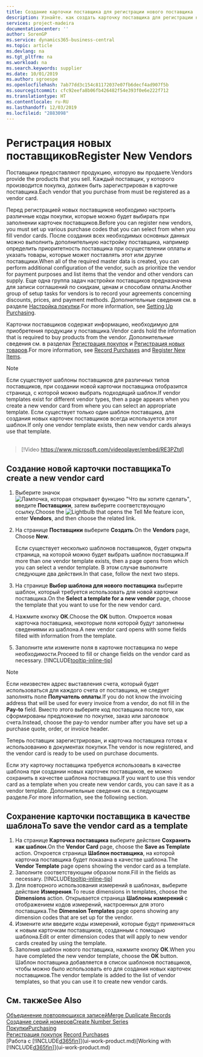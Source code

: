 ```yaml
---
title: Создание карточки поставщика для регистрации нового поставщика | Документация Майкрософт
description: Узнайте. как создать карточку поставщика для регистрации нового поставщика.
services: project-madeira
documentationcenter: ''
author: SorenGP
ms.service: dynamics365-business-central
ms.topic: article
ms.devlang: na
ms.tgt_pltfrm: na
ms.workload: na
ms.search.keywords: supplier
ms.date: 10/01/2019
ms.author: sgroespe
ms.openlocfilehash: 7ab77dd3c154c81172037e07fb6decf4ad907f5b
ms.sourcegitcommit: cfc92eefa8b06fb426482f54e393f0e6e222f712
ms.translationtype: HT
ms.contentlocale: ru-RU
ms.lasthandoff: 12/03/2019
ms.locfileid: "2883098"
---
```

# <a name="register-new-vendors"></a><span data-ttu-id="b2887-103">Регистрация новых поставщиков</span><span class="sxs-lookup"><span data-stu-id="b2887-103">Register New Vendors</span></span>
<span data-ttu-id="b2887-104">Поставщики предоставляют продукцию, которую вы продаете.</span><span class="sxs-lookup"><span data-stu-id="b2887-104">Vendors provide the products that you sell.</span></span> <span data-ttu-id="b2887-105">Каждый поставщик, у которого производится покупка, должен быть зарегистрирован в карточке поставщика.</span><span class="sxs-lookup"><span data-stu-id="b2887-105">Each vendor that you purchase from must be registered as a vendor card.</span></span>

<span data-ttu-id="b2887-106">Перед регистрацией новых поставщиков необходимо настроить различные коды покупки, которые можно будет выбирать при заполнении карточек поставщиков.</span><span class="sxs-lookup"><span data-stu-id="b2887-106">Before you can register new vendors, you must set up various purchase codes that you can select from when you fill vendor cards.</span></span> <span data-ttu-id="b2887-107">После создания всех необходимых основных данных можно выполнить дополнительную настройку поставщика, например определить приоритетность поставщика при осуществлении оплаты и указать товары, которые может поставлять этот или другие поставщики.</span><span class="sxs-lookup"><span data-stu-id="b2887-107">When all of the required master data is created, you can perform additional configuration of the vendor, such as prioritize the vendor for payment purposes and list items that the vendor and other vendors can supply.</span></span> <span data-ttu-id="b2887-108">Еще одна группа задач настройки поставщиков предназначена для записи соглашений по скидкам, ценам и способам оплаты.</span><span class="sxs-lookup"><span data-stu-id="b2887-108">Another group of setup tasks for vendors is to record your agreements concerning discounts, prices, and payment methods.</span></span> <span data-ttu-id="b2887-109">Дополнительные сведения см. в разделе [Настройка покупки](purchasing-setup-purchasing.md).</span><span class="sxs-lookup"><span data-stu-id="b2887-109">For more information, see [Setting Up Purchasing](purchasing-setup-purchasing.md).</span></span>

<span data-ttu-id="b2887-110">Карточки поставщиков содержат информацию, необходимую для приобретения продукции у поставщика.</span><span class="sxs-lookup"><span data-stu-id="b2887-110">Vendor cards hold the information that is required to buy products from the vendor.</span></span> <span data-ttu-id="b2887-111">Дополнительные сведения см. в разделах [Регистрация покупок](purchasing-how-record-purchases.md) и [Регистрация новых товаров](inventory-how-register-new-items.md).</span><span class="sxs-lookup"><span data-stu-id="b2887-111">For more information, see [Record Purchases](purchasing-how-record-purchases.md) and [Register New Items](inventory-how-register-new-items.md).</span></span>

> [!NOTE]  
>   <span data-ttu-id="b2887-112">Если существуют шаблоны поставщиков для различных типов поставщиков, при создании новой карточки поставщика отобразится страница, с которой можно выбрать подходящий шаблон.</span><span class="sxs-lookup"><span data-stu-id="b2887-112">If vendor templates exist for different vendor types, then a page appears when you create a new vendor card from where you can select an appropriate template.</span></span> <span data-ttu-id="b2887-113">Если существует только один шаблон поставщика, для создания новых карточек поставщиков всегда используется этот шаблон.</span><span class="sxs-lookup"><span data-stu-id="b2887-113">If only one vendor template exists, then new vendor cards always use that template.</span></span>
<br><br>  

> [!Video https://www.microsoft.com/videoplayer/embed/RE3PZtd]

## <a name="to-create-a-new-vendor-card"></a><span data-ttu-id="b2887-114">Создание новой карточки поставщика</span><span class="sxs-lookup"><span data-stu-id="b2887-114">To create a new vendor card</span></span>
1. <span data-ttu-id="b2887-115">Выберите значок ![Лампочка, которая открывает функцию "Что вы хотите сделать"](media/ui-search/search_small.png "Что вы хотите сделать"), введите **Поставщики**, затем выберите соответствующую ссылку.</span><span class="sxs-lookup"><span data-stu-id="b2887-115">Choose the ![Lightbulb that opens the Tell Me feature](media/ui-search/search_small.png "Tell me what you want to do") icon, enter **Vendors**, and then choose the related link.</span></span>  
2. <span data-ttu-id="b2887-116">На странице **Поставщики** выберите **Создать**.</span><span class="sxs-lookup"><span data-stu-id="b2887-116">On the **Vendors** page, Choose **New**.</span></span>

    <span data-ttu-id="b2887-117">Если существует несколько шаблонов поставщиков, будет открыта страница, на которой можно будет выбрать шаблон поставщика.</span><span class="sxs-lookup"><span data-stu-id="b2887-117">If more than one vendor template exists, then a page opens from which you can select a vendor template.</span></span> <span data-ttu-id="b2887-118">В этом случае выполните следующие два действия.</span><span class="sxs-lookup"><span data-stu-id="b2887-118">In that case, follow the next two steps.</span></span>
3. <span data-ttu-id="b2887-119">На странице **Выбор шаблона для нового поставщика** выберите шаблон, который требуется использовать для новой карточки поставщика.</span><span class="sxs-lookup"><span data-stu-id="b2887-119">On the **Select a template for a new vendor** page, choose the template that you want to use for the new vendor card.</span></span>
4. <span data-ttu-id="b2887-120">Нажмите кнопку **ОК**.</span><span class="sxs-lookup"><span data-stu-id="b2887-120">Choose the **OK** button.</span></span> <span data-ttu-id="b2887-121">Откроется новая карточка поставщика, некоторые поля которой будут заполнены сведениями из шаблона.</span><span class="sxs-lookup"><span data-stu-id="b2887-121">A new vendor card opens with some fields filled with information from the template.</span></span>
5. <span data-ttu-id="b2887-122">Заполните или измените поля в карточке поставщика по мере необходимости.</span><span class="sxs-lookup"><span data-stu-id="b2887-122">Proceed to fill or change fields on the vendor card as necessary.</span></span> [!INCLUDE[tooltip-inline-tip](includes/tooltip-inline-tip_md.md)]

> [!NOTE]  
>   <span data-ttu-id="b2887-123">Если неизвестен адрес выставления счета, который будет использоваться для каждого счета от поставщика, не следует заполнять поле **Получатель оплаты**.</span><span class="sxs-lookup"><span data-stu-id="b2887-123">If you do not know the invoicing address that will be used for every invoice from a vendor, do not fill in the **Pay-to** field.</span></span> <span data-ttu-id="b2887-124">Вместо этого выберите код поставщика после того, как сформированы предложение по покупке, заказ или заголовок счета.</span><span class="sxs-lookup"><span data-stu-id="b2887-124">Instead, choose the pay-to vendor number after you have set up a purchase quote, order, or invoice header.</span></span>

<span data-ttu-id="b2887-125">Теперь поставщик зарегистрирован, и карточка поставщика готова к использованию в документах покупки.</span><span class="sxs-lookup"><span data-stu-id="b2887-125">The vendor is now registered, and the vendor card is ready to be used on purchase documents.</span></span>

<span data-ttu-id="b2887-126">Если эту карточку поставщика требуется использовать в качестве шаблона при создании новых карточек поставщиков, ее можно сохранить в качестве шаблона поставщика.</span><span class="sxs-lookup"><span data-stu-id="b2887-126">If you want to use this vendor card as a template when you create new vendor cards, you can save it as a vendor template.</span></span> <span data-ttu-id="b2887-127">Дополнительные сведения см. в следующем разделе.</span><span class="sxs-lookup"><span data-stu-id="b2887-127">For more information, see the following section.</span></span>

## <a name="to-save-the-vendor-card-as-a-template"></a><span data-ttu-id="b2887-128">Сохранение карточки поставщика в качестве шаблона</span><span class="sxs-lookup"><span data-stu-id="b2887-128">To save the vendor card as a template</span></span>
1. <span data-ttu-id="b2887-129">На странице **Карточка поставщика** выберите действие **Сохранить как шаблон**.</span><span class="sxs-lookup"><span data-stu-id="b2887-129">On the **Vendor Card** page, choose the **Save as Template** action.</span></span> <span data-ttu-id="b2887-130">Откроется страница **Шаблон поставщика**, на которой карточка поставщика будет показана в качестве шаблона.</span><span class="sxs-lookup"><span data-stu-id="b2887-130">The **Vendor Template** page opens showing the vendor card as a template.</span></span>
2. <span data-ttu-id="b2887-131">Заполните соответствующим образом поля.</span><span class="sxs-lookup"><span data-stu-id="b2887-131">Fill in the fields as necessary.</span></span> [!INCLUDE[tooltip-inline-tip](includes/tooltip-inline-tip_md.md)]
3. <span data-ttu-id="b2887-132">Для повторного использования измерений в шаблонах, выберите действие **Измерения**.</span><span class="sxs-lookup"><span data-stu-id="b2887-132">To reuse dimensions in templates, choose the **Dimensions** action.</span></span> <span data-ttu-id="b2887-133">Открывается страница **Шаблоны измерений** с отображением кодов измерений, настроенных для этого поставщика.</span><span class="sxs-lookup"><span data-stu-id="b2887-133">The **Dimension Templates** page opens showing any dimension codes that are set up for the vendor.</span></span>
4. <span data-ttu-id="b2887-134">Измените или введите коды измерений, которые будут применяться к новым карточкам поставщиков, созданным с помощью шаблона.</span><span class="sxs-lookup"><span data-stu-id="b2887-134">Edit or enter dimension codes that will apply to new vendor cards created by using the template.</span></span>
5. <span data-ttu-id="b2887-135">Заполнив шаблон нового поставщика, нажмите кнопку **ОК**.</span><span class="sxs-lookup"><span data-stu-id="b2887-135">When you have completed the new vendor template, choose the **OK** button.</span></span>  
   <span data-ttu-id="b2887-136">Шаблон поставщика добавляется в список шаблонов поставщиков, чтобы можно было использовать его для создания новых карточек поставщиков.</span><span class="sxs-lookup"><span data-stu-id="b2887-136">The vendor template is added to the list of vendor templates, so that you can use it to create new vendor cards.</span></span>

## <a name="see-also"></a><span data-ttu-id="b2887-137">См. также</span><span class="sxs-lookup"><span data-stu-id="b2887-137">See Also</span></span>
[<span data-ttu-id="b2887-138">Объединение повторяющихся записей</span><span class="sxs-lookup"><span data-stu-id="b2887-138">Merge Duplicate Records</span></span>](sales-how-merge-duplicate-records.md)  
[<span data-ttu-id="b2887-139">Создание серий номеров</span><span class="sxs-lookup"><span data-stu-id="b2887-139">Create Number Series</span></span>](ui-create-number-series.md)  
[<span data-ttu-id="b2887-140">Покупки</span><span class="sxs-lookup"><span data-stu-id="b2887-140">Purchasing</span></span>](purchasing-manage-purchasing.md)  
<span data-ttu-id="b2887-141">[Регистрация покупок](purchasing-how-record-purchases.md) </span><span class="sxs-lookup"><span data-stu-id="b2887-141">[Record Purchases](purchasing-how-record-purchases.md) </span></span>  
<span data-ttu-id="b2887-142">[Работа с [!INCLUDE[d365fin](includes/d365fin_md.md)]](ui-work-product.md)</span><span class="sxs-lookup"><span data-stu-id="b2887-142">[Working with [!INCLUDE[d365fin](includes/d365fin_md.md)]](ui-work-product.md)</span></span>  
